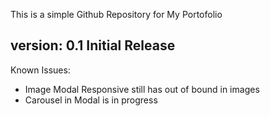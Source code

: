 This is a simple Github Repository for My Portofolio

version: 0.1 Initial Release
----------------------------

Known Issues:
- Image Modal Responsive still has out of bound in images
- Carousel in Modal is in progress

